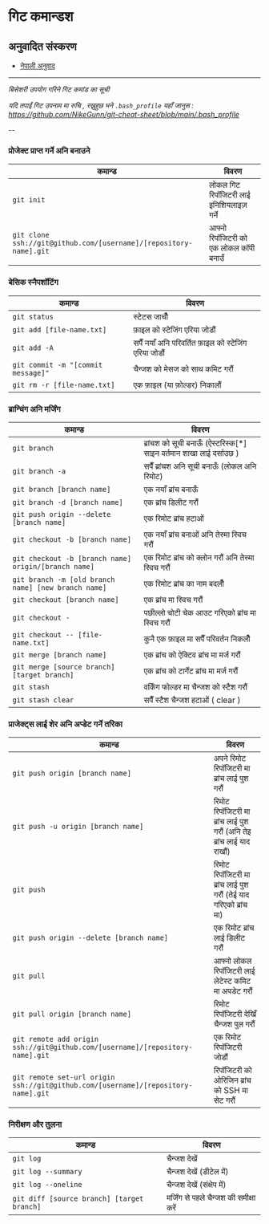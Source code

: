 गिट कमान्डश
============

## अनुवादित संस्करण
- [नेपाली अनुवाद](READMEne.md)
___

_बिसेशरी उपयोग गरिने गिट कमांड का सूची_

*यदि तपाईं गिट उपनाम मा रुचि , रख्नुहुछ भने `.bash_profile` यहाँ जानुस : https://github.com/NikeGunn/git-cheat-sheet/blob/main/.bash_profile*

--

### प्रोजेक्ट प्राप्त गर्ने अनि बनाउने 

| कमान्ड | विवरण |
| ----- | ----- |
| `git init` | लोकल गिट रिपॉजिटरी लाई इनिशियलाइज़ गर्ने |
| `git clone ssh://git@github.com/[username]/[repository-name].git` | आफ्नो रिपॉजिटरी को एक लोकल कॉपी बनाउँ |

### बेसिक स्नैपशॉटिंग

| कमान्ड | विवरण |
| ----- | ----- |
| `git status` | स्टेटस जाचौँ |
| `git add [file-name.txt]` | फ़ाइल को स्टेजिंग एरिया जोडौं |
| `git add -A` | सपैँ नयाँ अनि परिवर्तित फ़ाइल को स्टेजिंग एरिया जोडौं |
| `git commit -m "[commit message]"` | चैन्जश को मेसज को साथ कमिट गरौं |
| `git rm -r [file-name.txt]` | एक फ़ाइल (या फ़ोल्डर) निकालौं |

### ब्रान्चिंग अनि मर्जिंग

| कमान्ड | विवरण |
| ----- | ----- |
| `git branch` | ब्रांचश को सूची बनाऊँ (ऐस्टरिस्क[*] साइन वर्तमान शाखा लाई दर्साउछ ) |
| `git branch -a` | सपैँ ब्रांचश अनि सूची बनाऊँ (लोकल अनि रिमोट) |
| `git branch [branch name]` | एक नयाँ ब्रांच बनाऊँ |
| `git branch -d [branch name]` | एक ब्रांच डिलीट गरौं |
| `git push origin --delete [branch name]` | एक रिमोट ब्रांच हटाओं |
| `git checkout -b [branch name]` | एक नयाँ ब्रांच बनाओं अनि तेस्मा स्विच गरौं |
| `git checkout -b [branch name] origin/[branch name]` | एक रिमोट ब्रांच को क्लोन गरौं अनि तेस्मा स्विच गरौं |
| `git branch -m [old branch name] [new branch name]` | एक रिमोट ब्रांच का नाम बदलौँ |
| `git checkout [branch name]` | एक ब्रांच मा स्विच गरौं |
| `git checkout -` | पछील्लो चोटी चेक आउट गरिएको ब्रांच मा स्विच गरौं |
| `git checkout -- [file-name.txt]` | कुनै एक फ़ाइल मा सपैँ परिवर्तन निकलौँ |
| `git merge [branch name]` | एक ब्रांच को ऐक्टिव ब्रांच मा मर्ज गरौं |
| `git merge [source branch] [target branch]` | एक ब्रांच को टार्गेट ब्रांच मा मर्ज गरौं |
| `git stash` | वर्किंग फोल्डर मा चैन्जश को स्टैश गरौं |
| `git stash clear` | सपैँ स्टैश चैन्जश हटाओं ( clear ) |

### प्राजेक्ट्स लाई शेर अनि अप्डेट गर्ने तरिका 

| कमान्ड | विवरण |
| ----- | ----- |
| `git push origin [branch name]` | अपने रिमोट रिपॉजिटरी मा ब्रांच लाई पुश गरौं |
| `git push -u origin [branch name]` | रिमोट रिपॉजिटरी मा ब्रांच लाई पुश गरौं (अनि तेइ ब्रांच लाई याद राखौं) |
| `git push` | रिमोट रिपॉजिटरी मा ब्रांच लाई पुश गरौं (तेई याद गरिएको ब्रांच मा) |
| `git push origin --delete [branch name]` | एक रिमोट ब्रांच लाई डिलीट गरौं |
| `git pull` | आफ्नो लोकल रिपॉजिटरी लाई लेटेस्ट कमिट मा अपडेट गरौं |
| `git pull origin [branch name]` | रिमोट रिपॉजिटरी देखिँ चैन्जश पुल गरौं |
| `git remote add origin ssh://git@github.com/[username]/[repository-name].git` | एक रिमोट रिपॉजिटरी जोडौं |
| `git remote set-url origin ssh://git@github.com/[username]/[repository-name].git` | रिपॉजिटरी को ओरिजिन ब्रांच को SSH मा सेट गरौं |

### निरीक्षण और तुलना

| कमान्ड | विवरण |
| ----- | ----- |
| `git log` | चैन्जश देखें |
| `git log --summary` | चैन्जश देखें (डीटेल में) |
| `git log --oneline` | चैन्जश देखें (संक्षेप में) |
| `git diff [source branch] [target branch]` | मर्जिंग से पहले चैन्जश की समीक्षा करें |
